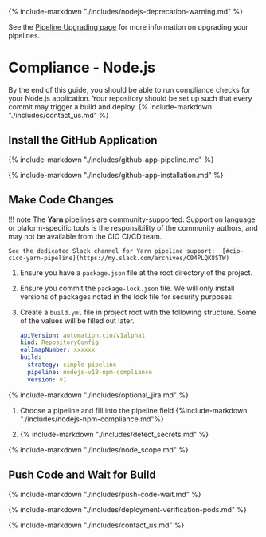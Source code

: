 {%
       include-markdown "./includes/nodejs-deprecation-warning.md"
%}

See the [Pipeline Upgrading page](pipeline-upgrading.md) for more information on upgrading your pipelines.

# Compliance - Node.js

By the end of this guide, you should be able to run compliance checks for your Node.js application. Your repository should be set up such that every commit may trigger a build and deploy. {% include-markdown "./includes/contact_us.md" %}

## Install the GitHub Application

{%
   include-markdown "./includes/github-app-pipeline.md"
%}

{%
   include-markdown "./includes/github-app-installation.md"
%}

## Make Code Changes

   <!-- prettier-ignore -->
 

!!! note
    The **Yarn** pipelines are community-supported. Support on language or plaform-specific tools is the responsibility of the community authors, and may not be available from the CIO CI/CD team. 
    
    See the dedicated Slack channel for Yarn pipeline support:  [#cio-cicd-yarn-pipeline](https://my.slack.com/archives/C04PLQK8STW) 

1.  Ensure you have a `package.json` file at the root directory of the project.
1.  Ensure you commit the `package-lock.json` file. We will only install versions of packages noted in the lock file for security purposes.
1.  Create a `build.yml` file in project root with the following structure. Some of the values will be filled out later.
      <!-- prettier-ignore -->

    ```yaml
    apiVersion: automation.cio/v1alpha1
    kind: RepositoryConfig
    ealImapNumber: xxxxxx
    build:
      strategy: simple-pipeline
      pipeline: nodejs-v18-npm-compliance
      version: v1
    ```
  {%
    include-markdown "./includes/optional_jira.md"
  %}

1.  Choose a pipeline and fill into the pipeline field
    {%include-markdown "./includes/nodejs-npm-compliance.md"%}

1.  {%
       include-markdown "./includes/detect_secrets.md"
    %}

{%
       include-markdown "./includes/node_scope.md"
 %}

## Push Code and Wait for Build

{%
  include-markdown "./includes/push-code-wait.md"
%}

{%
  include-markdown "./includes/deployment-verification-pods.md"
%}

{%
  include-markdown "./includes/contact_us.md"
%}
